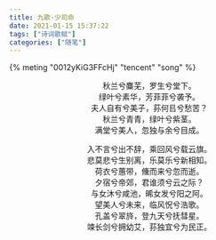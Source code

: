 ```yaml
---
title: 九歌·少司命
date: 2021-01-15 15:37:22
tags: ["诗词歌赋"]
categories: ["随笔"]
---
```


{% meting "0012yKiG3FFcHj" "tencent" "song" %}

<center>

秋兰兮麋芜，罗生兮堂下。</br>
绿叶兮素华，芳菲菲兮袭予。</br>
夫人自有兮美子，荪何㠯兮愁苦？</br>
秋兰兮青青，绿叶兮紫茎。</br>
满堂兮美人，忽独与余兮目成。</br>
<!--more-->
入不言兮出不辞，乘回风兮载云旗。</br>
悲莫悲兮生别离，乐莫乐兮新相知。</br>
荷衣兮蕙带，儵而来兮忽而逝。</br>
夕宿兮帝郊，君谁须兮云之际？</br>
与女沐兮咸池，晞女发兮阳之阿。</br>
望美人兮未来，临风怳兮浩歌。</br>
孔盖兮翠旍，登九天兮抚彗星。</br>
竦长剑兮拥幼艾，荪独宜兮为民正。</br>

</center>
